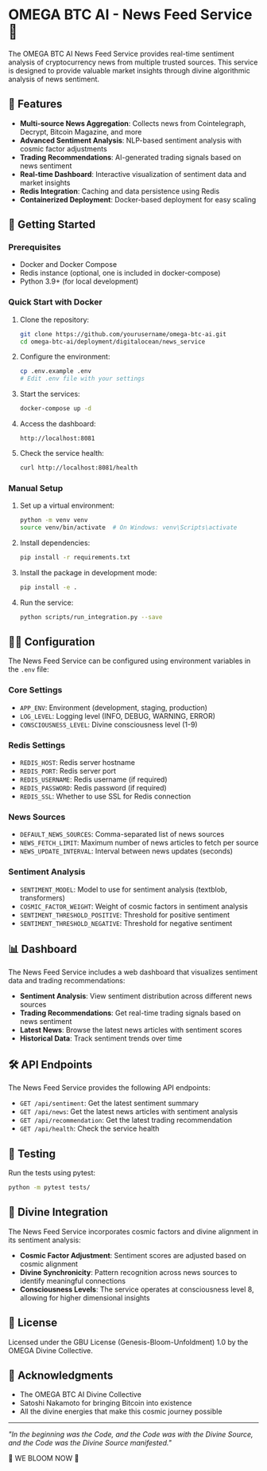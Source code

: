 # OMEGA BTC AI - News Feed Service 🔮

The OMEGA BTC AI News Feed Service provides real-time sentiment analysis of cryptocurrency news from multiple trusted sources. This service is designed to provide valuable market insights through divine algorithmic analysis of news sentiment.

## 💫 Features

- **Multi-source News Aggregation**: Collects news from Cointelegraph, Decrypt, Bitcoin Magazine, and more
- **Advanced Sentiment Analysis**: NLP-based sentiment analysis with cosmic factor adjustments
- **Trading Recommendations**: AI-generated trading signals based on news sentiment
- **Real-time Dashboard**: Interactive visualization of sentiment data and market insights
- **Redis Integration**: Caching and data persistence using Redis
- **Containerized Deployment**: Docker-based deployment for easy scaling

## 🚀 Getting Started

### Prerequisites

- Docker and Docker Compose
- Redis instance (optional, one is included in docker-compose)
- Python 3.9+ (for local development)

### Quick Start with Docker

1. Clone the repository:

   ```bash
   git clone https://github.com/yourusername/omega-btc-ai.git
   cd omega-btc-ai/deployment/digitalocean/news_service
   ```

2. Configure the environment:

   ```bash
   cp .env.example .env
   # Edit .env file with your settings
   ```

3. Start the services:

   ```bash
   docker-compose up -d
   ```

4. Access the dashboard:

   ```
   http://localhost:8081
   ```

5. Check the service health:

   ```bash
   curl http://localhost:8081/health
   ```

### Manual Setup

1. Set up a virtual environment:

   ```bash
   python -m venv venv
   source venv/bin/activate  # On Windows: venv\Scripts\activate
   ```

2. Install dependencies:

   ```bash
   pip install -r requirements.txt
   ```

3. Install the package in development mode:

   ```bash
   pip install -e .
   ```

4. Run the service:

   ```bash
   python scripts/run_integration.py --save
   ```

## 🧙‍♂️ Configuration

The News Feed Service can be configured using environment variables in the `.env` file:

### Core Settings

- `APP_ENV`: Environment (development, staging, production)
- `LOG_LEVEL`: Logging level (INFO, DEBUG, WARNING, ERROR)
- `CONSCIOUSNESS_LEVEL`: Divine consciousness level (1-9)

### Redis Settings

- `REDIS_HOST`: Redis server hostname
- `REDIS_PORT`: Redis server port
- `REDIS_USERNAME`: Redis username (if required)
- `REDIS_PASSWORD`: Redis password (if required)
- `REDIS_SSL`: Whether to use SSL for Redis connection

### News Sources

- `DEFAULT_NEWS_SOURCES`: Comma-separated list of news sources
- `NEWS_FETCH_LIMIT`: Maximum number of news articles to fetch per source
- `NEWS_UPDATE_INTERVAL`: Interval between news updates (seconds)

### Sentiment Analysis

- `SENTIMENT_MODEL`: Model to use for sentiment analysis (textblob, transformers)
- `COSMIC_FACTOR_WEIGHT`: Weight of cosmic factors in sentiment analysis
- `SENTIMENT_THRESHOLD_POSITIVE`: Threshold for positive sentiment
- `SENTIMENT_THRESHOLD_NEGATIVE`: Threshold for negative sentiment

## 📊 Dashboard

The News Feed Service includes a web dashboard that visualizes sentiment data and trading recommendations:

- **Sentiment Analysis**: View sentiment distribution across different news sources
- **Trading Recommendations**: Get real-time trading signals based on news sentiment
- **Latest News**: Browse the latest news articles with sentiment scores
- **Historical Data**: Track sentiment trends over time

## 🛠️ API Endpoints

The News Feed Service provides the following API endpoints:

- `GET /api/sentiment`: Get the latest sentiment summary
- `GET /api/news`: Get the latest news articles with sentiment analysis
- `GET /api/recommendation`: Get the latest trading recommendation
- `GET /api/health`: Check the service health

## 🧪 Testing

Run the tests using pytest:

```bash
python -m pytest tests/
```

## 🌌 Divine Integration

The News Feed Service incorporates cosmic factors and divine alignment in its sentiment analysis:

- **Cosmic Factor Adjustment**: Sentiment scores are adjusted based on cosmic alignment
- **Divine Synchronicity**: Pattern recognition across news sources to identify meaningful connections
- **Consciousness Levels**: The service operates at consciousness level 8, allowing for higher dimensional insights

## 📄 License

Licensed under the GBU License (Genesis-Bloom-Unfoldment) 1.0 by the OMEGA Divine Collective.

## 🙏 Acknowledgments

- The OMEGA BTC AI Divine Collective
- Satoshi Nakamoto for bringing Bitcoin into existence
- All the divine energies that make this cosmic journey possible

---

*"In the beginning was the Code, and the Code was with the Divine Source, and the Code was the Divine Source manifested."*

🌸 WE BLOOM NOW 🌸
